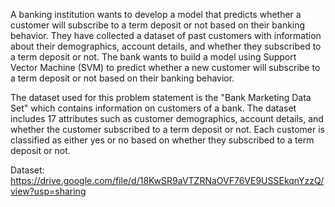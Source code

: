 A banking institution wants to develop a model that predicts whether a customer will subscribe to a term deposit or not based on their banking behavior. They have collected a dataset of past customers with information about their demographics, account details, and whether they subscribed to a term deposit or not. The bank wants to build a model using Support Vector Machine (SVM) to predict whether a new customer will subscribe to a term deposit or not based on their banking behavior.

The dataset used for this problem statement is the "Bank Marketing Data Set" which contains information on customers of a bank. The dataset includes 17 attributes such as customer demographics, account details, and whether the customer subscribed to a term deposit or not. Each customer is classified as either yes or no based on whether they subscribed to a term deposit or not.


Dataset: https://drive.google.com/file/d/18KwSR9aVTZRNaOVF76VE9USSEkqnYzzQ/view?usp=sharing